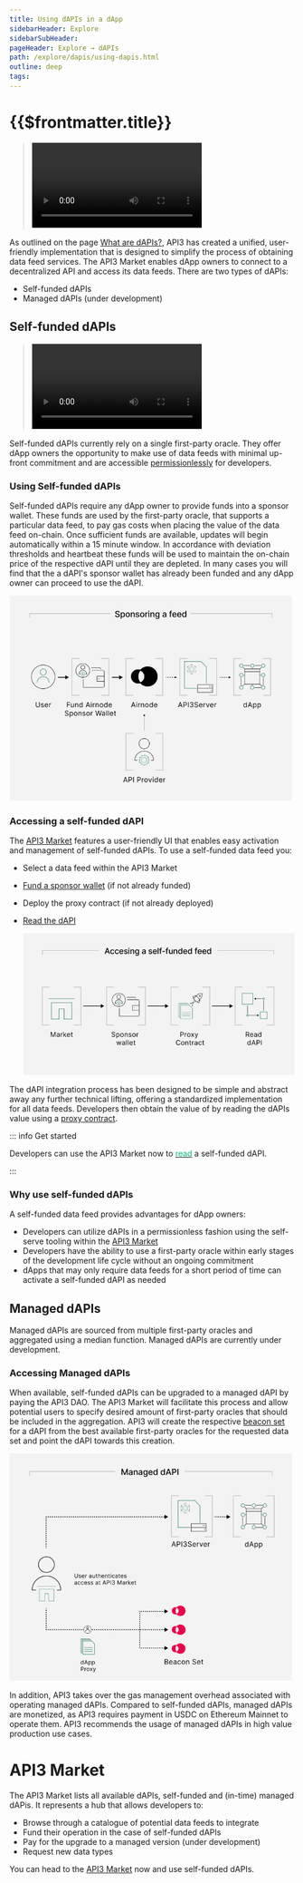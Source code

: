```yaml
---
title: Using dAPIs in a dApp
sidebarHeader: Explore
sidebarSubHeader:
pageHeader: Explore → dAPIs
path: /explore/dapis/using-dapis.html
outline: deep
tags:
---
```


<PageHeader/>

<SearchHighlight/>

<FlexStartTag/>

# {{$frontmatter.title}}

> <Video src="https://www.youtube.com/embed/wLZ4pyqAFuE"/>

As outlined on the page [What are dAPIs?](/explore/dapis/what-are-dapis.md),
API3 has created a unified, user-friendly implementation that is designed to
simplify the process of obtaining data feed services. The API3 Market enables
dApp owners to connect to a decentralized API and access its data feeds. There
are two types of dAPIs:

- Self-funded dAPIs
- Managed dAPIs (under development)

## Self-funded dAPIs

> <Video src="https://www.youtube.com/embed/NVgT93QDzzQ"/>

Self-funded dAPIs currently rely on a single first-party oracle. They offer dApp
owners the opportunity to make use of data feeds with minimal up-front
commitment and are accessible
[permissionlessly<ExternalLinkImage/>](https://www.gemini.com/en-US/cryptopedia/what-is-permissionless-crypto-permissionlessness-blockchain)
for developers.

### Using Self-funded dAPIs

Self-funded dAPIs require any dApp owner to provide funds into a sponsor wallet.
These funds are used by the first-party oracle, that supports a particular data
feed, to pay gas costs when placing the value of the data feed on-chain. Once
sufficient funds are available, updates will begin automatically within a 15
minute window. In accordance with deviation thresholds and heartbeat these funds
will be used to maintain the on-chain price of the respective dAPI until they
are depleted. In many cases you will find that the a dAPI's sponsor wallet has
already been funded and any dApp owner can proceed to use the dAPI.

  <img src="../assets/images/Sponsoring_a_feed_overview.png" style="width:500px">

<!--::: info Developer info

dAPI implmentation to your solidity contract is simple, learn more [within this
starter kit](link to API3 DAO starter kit).

:::-->

<!--Self-funded dAPIs currently rely on a single first-party oracle and projects utilizing these in production and high value use cases should consider the risk and security implications.
Read more in our
[security considerations](/explore/dapis/security-considerations.md)-->

### Accessing a self-funded dAPI

The [API3 Market<ExternalLinkImage/>](https://market.api3.org) features a
user-friendly UI that enables easy activation and management of self-funded
dAPIs. To use a self-funded data feed you:

- Select a data feed within the API3 Market
- [Fund a sponsor wallet](/guides/dapis/subscribing-self-funded-dapis/) (if not
  already funded)
- Deploy the proxy contract (if not already deployed)
- [Read the dAPI](/guides/dapis/read-self-funded-dapi/)

  <img src="../assets/images/self_funded_market_process_notext.png" style="width:500px">

The dAPI integration process has been designed to be simple and abstract away
any further technical lifting, offering a standardized implementation for all
data feeds. Developers then obtain the value of by reading the dAPIs value using
a [proxy contract](/reference/dapis/understand/proxy-contracts.md).

::: info Get started

Developers can use the API3 Market now to
[<span style="color:rgb(16, 185, 129);">read</span>](/guides/dapis/read-self-funded-dapi/)
a self-funded dAPI.

:::

### Why use self-funded dAPIs

A self-funded data feed provides advantages for dApp owners:

- Developers can utilize dAPIs in a permissionless fashion using the self-serve
  tooling within the
  [API3 Market<ExternalLinkImage/>](https://market.api3.org/dapis)
- Developers have the ability to use a first-party oracle within early stages of
  the development life cycle without an ongoing commitment
- dApps that may only require data feeds for a short period of time can activate
  a self-funded dAPI as needed

<!--Additionally, the API3 Market provides an intuitive interface to check the
status of respective self-funded dAPIs and fund them accordingly.-->

## Managed dAPIs

Managed dAPIs are sourced from multiple first-party oracles and aggregated using
a median function. Managed dAPIs are currently under development.

### Accessing Managed dAPIs

When available, self-funded dAPIs can be upgraded to a managed dAPI by paying
the API3 DAO. The API3 Market will facilitate this process and allow potential
users to specify desired amount of first-party oracles that should be included
in the aggregation. API3 will create the respective
[beacon set](/reference/dapis/understand/index.md) for a dAPI from the best
available first-party oracles for the requested data set and point the dAPI
towards this creation.

 <img src="../assets/images/Managed_dAPI_visual.png" style="width:500px">

In addition, API3 takes over the gas management overhead associated with
operating managed dAPIs. Compared to self-funded dAPIs, managed dAPIs are
monetized, as API3 requires payment in USDC on Ethereum Mainnet to operate them.
API3 recommends the usage of managed dAPIs in high value production use cases.

# API3 Market

The API3 Market lists all available dAPIs, self-funded and (in-time) managed
dAPis. It represents a hub that allows developers to:

- Browse through a catalogue of potential data feeds to integrate
- Fund their operation in the case of self-funded dAPIs
- Pay for the upgrade to a managed version (under development)
- Request new data types

You can head to the
[API3 Market<ExternalLinkImage/>](https://market.api3.org/dapis) now and use
self-funded dAPIs.

<FlexEndTag/>
